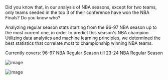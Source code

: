 Did you know that, in our analysis of NBA seasons, except for two teams, only teams seeded in the top 3 of their conference have won the NBA Finals? Do you know who?

Analyzing regular season stats starting from the 96-97 NBA season up to the most current one, in order to predict this season's NBA champion. Utilizing data analytics and machine learning principles, we determined the best statistics that correlate most to championship winning NBA teams.

Currently covers: 96-97 NBA Regular Season till 23-24 NBA Regular Season

![image](https://github.com/user-attachments/assets/8ecd2993-52e4-4dd4-a56a-c17cfcc254ea)

![image](https://github.com/user-attachments/assets/6ec9eed2-e1b2-4d0a-be1f-f1574ba44ea8)
